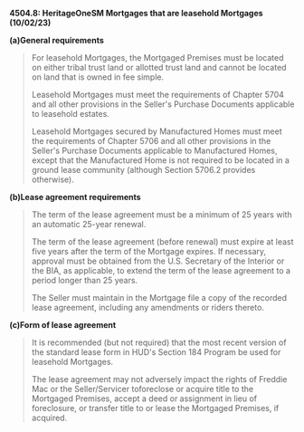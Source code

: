 **4504.8: HeritageOneSM Mortgages that are leasehold Mortgages
(10/02/23)**

**(a)General requirements**

> For leasehold Mortgages, the Mortgaged Premises must be located on
> either tribal trust land or allotted trust land and cannot be located
> on land that is owned in fee simple.
>
> Leasehold Mortgages must meet the requirements of Chapter 5704 and all
> other provisions in the Seller's Purchase Documents applicable to
> leasehold estates.
>
> Leasehold Mortgages secured by Manufactured Homes must meet the
> requirements of Chapter 5706 and all other provisions in the Seller's
> Purchase Documents applicable to Manufactured Homes, except that the
> Manufactured Home is not required to be located in a ground lease
> community (although Section 5706.2 provides otherwise).

**(b)Lease agreement requirements**

> The term of the lease agreement must be a minimum of 25 years with an
> automatic 25-year renewal.
>
> The term of the lease agreement (before renewal) must expire at least
> five years after the term of the Mortgage expires. If necessary,
> approval must be obtained from the U.S. Secretary of the Interior or
> the BIA, as applicable, to extend the term of the lease agreement to a
> period longer than 25 years.
>
> The Seller must maintain in the Mortgage file a copy of the recorded
> lease agreement, including any amendments or riders thereto.

**(c)Form of lease agreement**

> It is recommended (but not required) that the most recent version of
> the standard lease form in HUD's Section 184 Program be used for
> leasehold Mortgages.
>
> The lease agreement may not adversely impact the rights of Freddie Mac
> or the Seller/Servicer toforeclose or acquire title to the Mortgaged
> Premises, accept a deed or assignment in lieu of foreclosure, or
> transfer title to or lease the Mortgaged Premises, if acquired.
